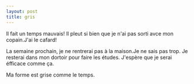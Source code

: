 ```yaml
---
layout: post
title: gris
---
```


Il fait un temps mauvais! Il pleut si bien que je n'ai pas sorti avce mon copain.J'ai le cafard!

La semaine prochain, je ne rentrerai pas à la maison.Je ne sais pas trop. Je resterai dans mon dortoir pour faire les études. J'espère que je serai éfficace comme ça.

Ma forme est grise comme le temps.
